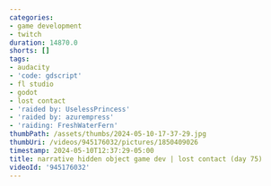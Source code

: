 ```yaml
---
categories:
- game development
- twitch
duration: 14870.0
shorts: []
tags:
- audacity
- 'code: gdscript'
- fl studio
- godot
- lost contact
- 'raided by: UselessPrincess'
- 'raided by: azurempress'
- 'raiding: FreshWaterFern'
thumbPath: /assets/thumbs/2024-05-10-17-37-29.jpg
thumbUri: /videos/945176032/pictures/1850409026
timestamp: 2024-05-10T12:37:29-05:00
title: narrative hidden object game dev | lost contact (day 75)
videoId: '945176032'
---
```

